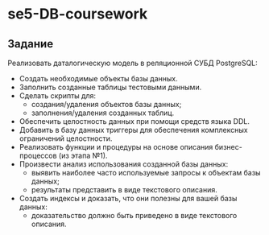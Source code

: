 # se5-DB-coursework

## Задание 
Реализовать даталогическую модель в реляционной СУБД PostgreSQL:
- Создать необходимые объекты базы данных.
- Заполнить созданные таблицы тестовыми данными.
- Сделать скрипты для:
  - создания/удаления объектов базы данных;
  - заполнения/удаления созданных таблиц.
- Обеспечить целостность данных при помощи средств языка DDL.
- Добавить в базу данных триггеры для обеспечения комплексных ограничений целостности.
- Реализовать функции и процедуры на основе описания бизнес-процессов (из этапа №1).
- Произвести анализ использования созданной базы данных:
  - выявить наиболее часто используемые запросы к объектам базы данных;
  - результаты представить в виде текстового описания.
- Создать индексы и доказать, что они полезны для вашей базы данных:
  - доказательство должно быть приведено в виде текстового описания.
